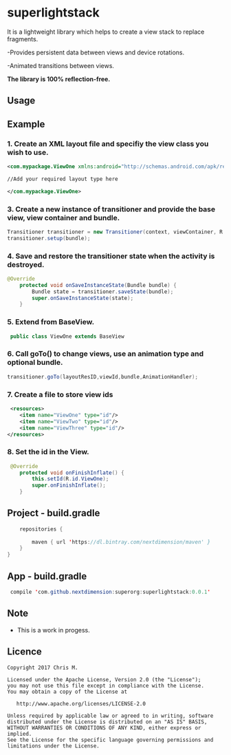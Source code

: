 # superlightstack
It is a lightweight library which helps to create a view stack to replace fragments.

-Provides persistent data between views and device rotations.

-Animated transitions between views.

**The library is 100% reflection-free.**

## Usage


## Example

### 1. Create an XML layout file and specifiy the view class you wish to use.

```XML
<com.mypackage.ViewOne xmlns:android="http://schemas.android.com/apk/res/android">

//Add your required layout type here  

</com.mypackage.ViewOne>
```
### 3. Create a new instance of transitioner and provide the base view, view container and bundle.

```java
Transitioner transitioner = new Transitioner(context, viewContainer, R.layout.view_one, R.id.ViewOne);
transitioner.setup(bundle);
```
### 4. Save and restore the transitioner state when the activity is destroyed.

```java
@Override
    protected void onSaveInstanceState(Bundle bundle) {
        Bundle state = transitioner.saveState(bundle);
        super.onSaveInstanceState(state);
    }
```

### 5. Extend from BaseView.
 
```java
 public class ViewOne extends BaseView 
```

### 6. Call goTo() to change views, use an animation type and optional bundle.

```java
transitioner.goTo(layoutResID,viewId,bundle,AnimationHandler);
```

### 7. Create a file to store view ids
 
```XML
 <resources>
    <item name="ViewOne" type="id"/>
    <item name="ViewTwo" type="id"/>
    <item name="ViewThree" type="id"/>
</resources>
```

### 8. Set the id in the View.
 
```java
 @Override
    protected void onFinishInflate() {
        this.setId(R.id.ViewOne);
        super.onFinishInflate();
    }
```

## Project - build.gradle
```java
	repositories {
 
        maven { url 'https://dl.bintray.com/nextdimension/maven' }
    }
}
```

## App - build.gradle
```java
 compile 'com.github.nextdimension:superorg:superlightstack:0.0.1'
```

## Note

- This is a work in progess.

## Licence

    Copyright 2017 Chris M.

    Licensed under the Apache License, Version 2.0 (the "License");
    you may not use this file except in compliance with the License.
    You may obtain a copy of the License at

       http://www.apache.org/licenses/LICENSE-2.0

    Unless required by applicable law or agreed to in writing, software
    distributed under the License is distributed on an "AS IS" BASIS,
    WITHOUT WARRANTIES OR CONDITIONS OF ANY KIND, either express or implied.
    See the License for the specific language governing permissions and
    limitations under the License.
